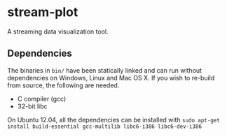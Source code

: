 stream-plot
===========

A streaming data visualization tool.

Dependencies
------------

The binaries in `bin/` have been statically linked and can run without dependencies on Windows, Linux and Mac OS X. If you wish to re-build from source, the following are needed.

- C compiler (gcc)
- 32-bit libc

On Ubuntu 12.04, all the dependencies can be installed with `sudo apt-get install build-essential gcc-multilib libc6-i386 libc6-dev-i386`
